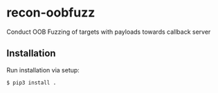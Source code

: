 # recon-oobfuzz

Conduct OOB Fuzzing of targets with payloads towards callback server

## Installation

Run installation via setup:
```
$ pip3 install .
```